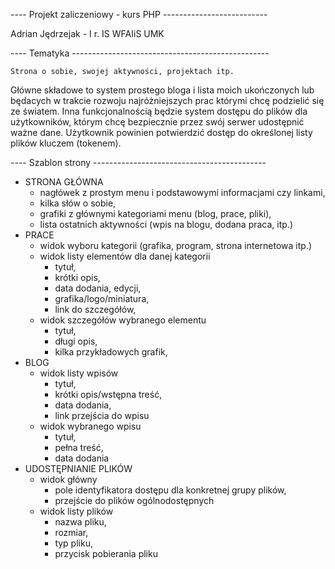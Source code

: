 
---- Projekt zaliczeniowy - kurs PHP --------------------------

Adrian Jędrzejak - I r. IS WFAIiS UMK

---- Tematyka -------------------------------------------------   
    
    Strona o sobie, swojej aktywności, projektach itp. 
Główne składowe to system prostego bloga i lista moich ukończonych lub 
będacych w trakcie rozwoju najróżniejszych prac którymi chcę podzielić się
ze światem.
    Inna funkcjonalnością będzie system dostępu do plików dla użytkowników,
którym chcę bezpiecznie przez swój serwer udostępnić ważne dane.
Użytkownik powinien potwierdzić dostęp do określonej listy plików 
kluczem (tokenem).

---- Szablon strony -------------------------------------------

- STRONA GŁÓWNA
    - nagłówek z prostym menu i podstawowymi informacjami czy linkami,
    - kilka słów o sobie,
    - grafiki z głównymi kategoriami menu (blog, prace, pliki),
    - lista ostatnich aktywności (wpis na blogu, dodana praca, itp.)
- PRACE
    - widok wyboru kategorii (grafika, program, strona internetowa itp.)
    - widok listy elementów dla danej kategorii
        - tytuł,
        - krótki opis,
        - data dodania, edycji,
        - grafika/logo/miniatura,
        - link do szczegółów,
    - widok szczegółów wybranego elementu
        - tytuł,
        - długi opis,
        - kilka przykładowych grafik,
- BLOG
    - widok listy wpisów
        - tytuł,
        - krótki opis/wstępna treść,
        - data dodania,
        - link przejścia do wpisu
    - widok wybranego wpisu
        - tytuł,
        - pełna treść,
        - data dodania
- UDOSTĘPNIANIE PLIKÓW
    - widok główny
        - pole identyfikatora dostępu dla konkretnej grupy plików,
        - przejście do plików ogólnodostępnych
    - widok listy plików
        - nazwa pliku,
        - rozmiar,
        - typ pliku,
        - przycisk pobierania pliku

